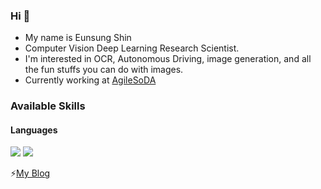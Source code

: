 ### Hi 👋
- My name is Eunsung Shin
- Computer Vision Deep Learning Research Scientist.
- I'm interested in OCR, Autonomous Driving, image generation, and all the fun stuffs you can do with images.
- Currently working at [AgileSoDA](http://agilesoda.ai)

### Available Skills 

#### Languages
<div>
<img src="https://img.shields.io/badge/Python-3776AB?style=flat-square&logo=Python&logoColr=white"/>
<img src="https://img.shields.io/badge/Java-007396?style=flat-square&logo=java&logoColor=white"/>
</div>

⚡[My Blog](https://silvercity.notion.site)

<!--
**watanka/watanka** is a ✨ _special_ ✨ repository because its `README.md` (this file) appears on your GitHub profile.

Here are some ideas to get you started:

- 🔭 I’m currently working on ...
- 🌱 I’m currently learning ...
- 👯 I’m looking to collaborate on ...
- 🤔 I’m looking for help with ...
- 💬 Ask me about ...
- 📫 How to reach me: ...
- 😄 Pronouns: ...
- ⚡ Fun fact: ...
-->
